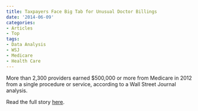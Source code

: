```yaml
---
title: Taxpayers Face Big Tab for Unusual Doctor Billings
date: '2014-06-09'
categories:
- Articles
- Top
tags:
- Data Analysis
- WSJ
- Medicare
- Health Care
---
```


More than 2,300 providers earned $500,000 or more from Medicare in 2012 from a
single procedure or service, according to a Wall Street Journal analysis.

Read the full story
[here](http://online.wsj.com/articles/taxpayers-face-big-medicare-tab-for-unusual-doctor-billings-1402364264?tesla=y&mg=reno64-wsj).
